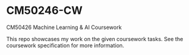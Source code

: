 # CM50246-CW
CM50426 Machine Learning &amp; AI Coursework

This repo showcases my work on the given coursework tasks. See the coursework specification for more information.
